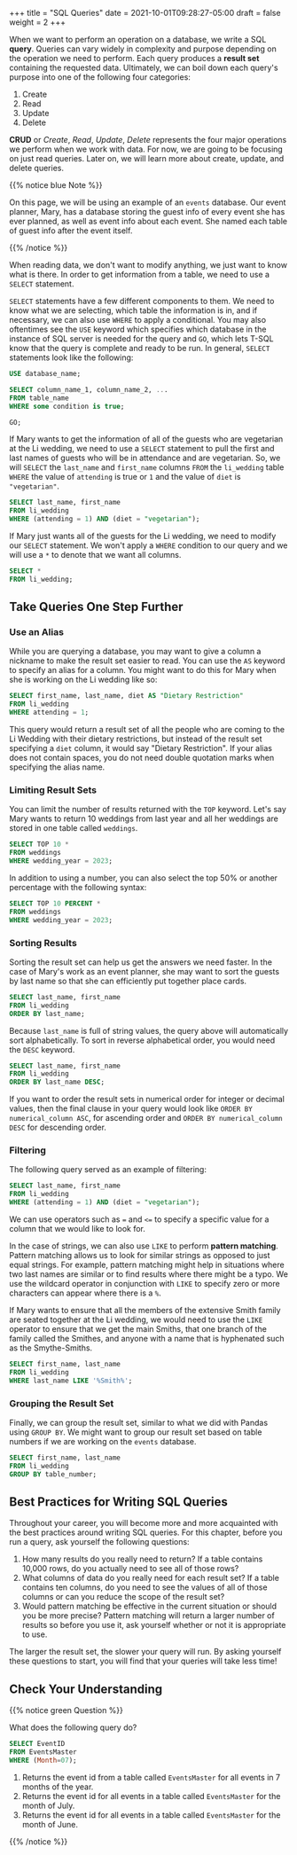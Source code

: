 +++
title = "SQL Queries"
date = 2021-10-01T09:28:27-05:00
draft = false
weight = 2
+++

When we want to perform an operation on a database, we write a SQL **query**.
Queries can vary widely in complexity and purpose depending on the operation we
need to perform. Each query produces a **result set** containing the requested
data. Ultimately, we can boil down each query's purpose into one of the
following four categories:

1. Create
1. Read
1. Update
1. Delete

**CRUD** or *Create*, *Read*, *Update*, *Delete* represents the four major
operations we perform when we work with data. For now, we are going to be focusing on just read queries. Later on, we will learn more about create, update, and delete queries.

{{% notice blue Note %}}

On this page, we will be using an example of an `events` database.
Our event planner, Mary, has a database storing the guest info of every event she has ever planned, as well as event info about each event.
She named each table of guest info after the event itself.

{{% /notice %}}

When reading data, we don't want to modify anything, we just want to know what
is there. In order to get information from a table, we need to use a `SELECT`
statement.

`SELECT` statements have a few different components to them. We need to know
what we are selecting, which table the information is in, and if necessary, we
can also use `WHERE` to apply a conditional. You may also oftentimes see the `USE` keyword which specifies which database in the instance of SQL server is needed for the query and `GO`, which lets T-SQL know that the query is complete and ready to be run. In general, `SELECT` statements look like the following:

```sql {linenos=table}
USE database_name;

SELECT column_name_1, column_name_2, ...
FROM table_name
WHERE some condition is true;

GO;
```

If Mary wants to get the information of all of the guests who are vegetarian at
the Li wedding, we need to use a `SELECT` statement to pull the first and
last names of guests who will be in attendance and are vegetarian. So, we will
`SELECT` the `last_name` and `first_name` columns `FROM` the
`li_wedding` table `WHERE` the value of `attending` is true or `1` and the
value of `diet` is `"vegetarian"`.

```sql {linenos=table}
SELECT last_name, first_name
FROM li_wedding
WHERE (attending = 1) AND (diet = "vegetarian");
```

If Mary just wants all of the guests for the Li wedding, we need to modify our
`SELECT` statement. We won't apply a `WHERE` condition to our query and we
will use a `*` to denote that we want all columns.

```sql
SELECT *
FROM li_wedding;
```

## Take Queries One Step Further

### Use an Alias

While you are querying a database, you may want to give a column a nickname to make the result set easier to read. You can use the `AS` keyword to specify an alias for a column. You might want to do this for Mary when she is working on the Li wedding like so:

```sql {linenos=table}
SELECT first_name, last_name, diet AS "Dietary Restriction"
FROM li_wedding
WHERE attending = 1;
```

This query would return a result set of all the people who are coming to the Li Wedding with their dietary restrictions, but instead of the result set specifying a `diet` column, it would say "Dietary Restriction". If your alias does not contain spaces, you do not need double quotation marks when specifying the alias name.

### Limiting Result Sets

You can limit the number of results returned with the `TOP` keyword. Let's say Mary wants to return 10 weddings from last year and all her weddings are stored in one table called `weddings`.

```sql {linenos=table}
SELECT TOP 10 *
FROM weddings
WHERE wedding_year = 2023;
```

In addition to using a number, you can also select the top 50% or another percentage with the following syntax:

```sql {linenos=table}
SELECT TOP 10 PERCENT *
FROM weddings
WHERE wedding_year = 2023;
```

### Sorting Results

Sorting the result set can help us get the answers we need faster. In the case of Mary's work as an event planner, she may want to sort the guests by last name so that she can efficiently put together place cards.

```sql {linenos=table}
SELECT last_name, first_name
FROM li_wedding
ORDER BY last_name;
```

Because `last_name` is full of string values, the query above will automatically sort alphabetically. To sort in reverse alphabetical order, you would need the `DESC` keyword.

```sql {linenos=table}
SELECT last_name, first_name
FROM li_wedding
ORDER BY last_name DESC;
```

If you want to order the result sets in numerical order for integer or decimal values, then the final clause in your query would look like `ORDER BY numerical_column ASC`, for ascending order and `ORDER BY numerical_column DESC` for descending order.

### Filtering

The following query served as an example of filtering:

```sql {linenos=table}
SELECT last_name, first_name
FROM li_wedding
WHERE (attending = 1) AND (diet = "vegetarian");
```

We can use operators such as `=` and `<=` to specify a specific value for a column that we would like to look for.

In the case of strings, we can also use `LIKE` to perform **pattern matching**. Pattern matching allows us to look for similar strings as opposed to just equal strings. For example, pattern matching might help in situations where two last names are similar or to find results where there might be a typo. We use the wildcard operator in conjunction with `LIKE` to specify zero or more characters can appear where there is a `%`.

If Mary wants to ensure that all the members of the extensive Smith family are seated together at the Li wedding, we would need to use the `LIKE` operator to ensure that we get the main Smiths, that one branch of the family called the Smithes, and anyone with a name that is hyphenated such as the Smythe-Smiths.

```sql {linenos=table}
SELECT first_name, last_name
FROM li_wedding
WHERE last_name LIKE '%Smith%';
```

### Grouping the Result Set

Finally, we can group the result set, similar to what we did with Pandas using `GROUP BY`. We might want to group our result set based on table numbers if we are working on the `events` database.

```sql {linenos=table}
SELECT first_name, last_name
FROM li_wedding
GROUP BY table_number;
```

## Best Practices for Writing SQL Queries

Throughout your career, you will become more and more acquainted with the best practices around writing SQL queries. For this chapter, before you run a query, ask yourself the following questions:

1. How many results do you really need to return? If a table contains 10,000 rows, do you actually need to see all of those rows?
1. What columns of data do you really need for each result set? If a table contains ten columns, do you need to see the values of all of those columns or can you reduce the scope of the result set?
1. Would pattern matching be effective in the current situation or should you be more precise? Pattern matching will return a larger number of results so before you use it, ask yourself whether or not it is appropriate to use.

The larger the result set, the slower your query will run. By asking yourself these questions to start, you will find that your queries will take less time!

## Check Your Understanding

{{% notice green Question %}}

What does the following query do?

```sql
SELECT EventID
FROM EventsMaster
WHERE (Month=07);
```

1. Returns the event id from a table called `EventsMaster` for all events in 7 months of the year.
1. Returns the event id for all events in a table called `EventsMaster` for the month of July.
1. Returns the event id for all events in a table called `EventsMaster` for the month of June.

{{% /notice %}}

<!-- answer is 2 -->